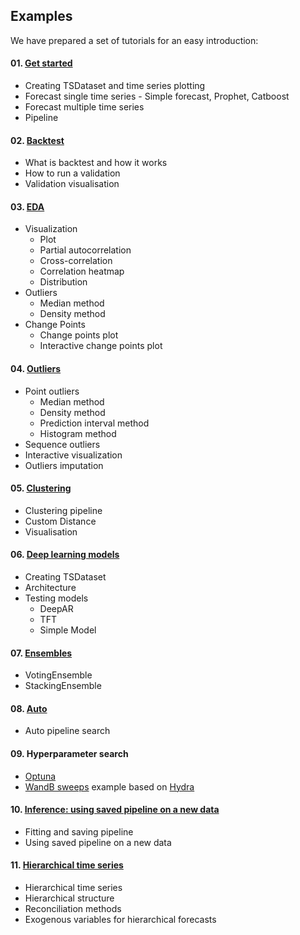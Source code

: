 ## Examples

We have prepared a set of tutorials for an easy introduction:

#### 01. [Get started](https://github.com/tinkoff-ai/etna/tree/master/examples/get_started.ipynb) 
- Creating TSDataset and time series plotting 
- Forecast single time series - Simple forecast, Prophet, Catboost
- Forecast multiple time series
- Pipeline

#### 02. [Backtest](https://github.com/tinkoff-ai/etna/tree/master/examples/backtest.ipynb)
- What is backtest and how it works
- How to run a validation
- Validation visualisation

#### 03. [EDA](https://github.com/tinkoff-ai/etna/tree/master/examples/EDA.ipynb) 
- Visualization
    - Plot
    - Partial autocorrelation
    - Cross-correlation
    - Correlation heatmap
    - Distribution
- Outliers
     - Median method
     - Density method
- Change Points
     - Change points plot
     - Interactive change points plot

#### 04. [Outliers](https://github.com/tinkoff-ai/etna/tree/master/examples/outliers.ipynb) 
- Point outliers
    - Median method
    - Density method
    - Prediction interval method
    - Histogram method
- Sequence outliers
- Interactive visualization
- Outliers imputation

#### 05. [Clustering](https://github.com/tinkoff-ai/etna/tree/master/examples/clustering.ipynb) 
- Clustering pipeline
- Custom Distance
- Visualisation

#### 06. [Deep learning models](https://github.com/tinkoff-ai/etna/tree/master/examples/NN_examples.ipynb)
- Creating TSDataset  
- Architecture
- Testing models
  - DeepAR 
  - TFT
  - Simple Model

#### 07. [Ensembles](https://github.com/tinkoff-ai/etna/tree/master/examples/ensembles.ipynb)
- VotingEnsemble
- StackingEnsemble

#### 08. [Auto](https://github.com/tinkoff-ai/etna/tree/master/examples/auto.py)
- Auto pipeline search

#### 09. Hyperparameter search
- [Optuna](https://github.com/tinkoff-ai/etna/tree/master/examples/optuna)
- [WandB sweeps](https://github.com/tinkoff-ai/etna/tree/master/examples/wandb/sweeps) example based on [Hydra](https://hydra.cc/)

#### 10. [Inference: using saved pipeline on a new data](https://github.com/tinkoff-ai/etna/tree/master/examples/inference.ipynb) 
- Fitting and saving pipeline
- Using saved pipeline on a new data

#### 11. [Hierarchical time series](https://github.com/tinkoff-ai/etna/tree/master/examples/hierarchical_pipeline.ipynb)
- Hierarchical time series
- Hierarchical structure
- Reconciliation methods
- Exogenous variables for hierarchical forecasts
